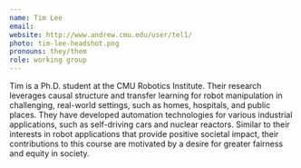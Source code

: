 ```yaml
---
name: Tim Lee
email:
website: http://www.andrew.cmu.edu/user/tel1/
photo: tim-lee-headshot.png
pronouns: they/them
role: working group
---
```

Tim is a Ph.D. student at the CMU Robotics Institute. Their research leverages causal structure and transfer learning for robot manipulation in challenging, real-world settings, such as homes, hospitals, and public places. They have developed automation technologies for various industrial applications, such as self-driving cars and nuclear reactors. Similar to their interests in robot applications that provide positive societal impact, their contributions to this course are motivated by a desire for greater fairness and equity in society.